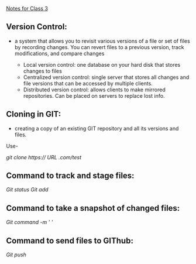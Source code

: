 [Notes for Class 3](Class-3.md)

## Version Control: 

- a system that allows you to revisit various versions of a file or set of files by recording changes. You can revert files to a previous version, track modifications, and compare changes

    - Local version control:  one database on your hard disk that stores changes to files
    - Centralized version control: single server that stores all changes and file versions that can be accessed by multiple clients. 
    - Distributed version control: allows clients to make mirrored repositories. Can be placed on servers to replace lost info.

## Cloning in GIT: 
- creating a copy of an existing GIT repository and all its versions and files. 

Use- 

*git clone https://     URL     .com/test*

## Command to track and stage files:

*Git status*
*Git add*

## Command to take a snapshot of changed files:

*Git command -m '        '*


## Command to send files to GIThub:

*Git push*
